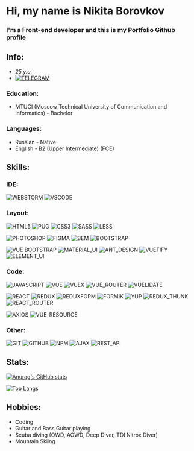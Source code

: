 # Hi, my name is **Nikita Borovkov**
### I'm a Front-end developer and this is my Portfolio Github profile

## Info:
- *25 y.o.*
- [![TELEGRAM](https://img.shields.io/badge/-TELEGRAM-%23333333?style=for-the-badge&logo=TELEGRAM)](https://t.me/nick_borovkov)

### Education:
- MTUCI (Moscow Technical University of Communication and Informatics) - Bachelor
### Languages:
- Russian - Native
- English - B2 (Upper Intermediate) (FCE)

## Skills:

### IDE:
![WEBSTORM](https://img.shields.io/badge/-WEBSTORM-%23333333?style=for-the-badge&logo=WEBSTORM) 
![VSCODE](https://img.shields.io/badge/-VSCODE-%23333333?style=for-the-badge&logo=VISUALSTUDIOCODE)

### Layout:
![HTML5](https://img.shields.io/badge/-HTML5-%23333333?style=for-the-badge&logo=HTML5) 
![PUG](https://img.shields.io/badge/-PUG-%23333333?style=for-the-badge&logo=PUG) 
![CSS3](https://img.shields.io/badge/-CSS3-%23333333?style=for-the-badge&logo=CSS3)
![SASS](https://img.shields.io/badge/-SASS-%23333333?style=for-the-badge&logo=SASS)
![LESS](https://img.shields.io/badge/-LESS-%23333333?style=for-the-badge&logo=LESS)

![PHOTOSHOP](https://img.shields.io/badge/-PHOTOSHOP-%23333333?style=for-the-badge&logo=ADOBEPHOTOSHOP)
![FIGMA](https://img.shields.io/badge/-FIGMA-%23333333?style=for-the-badge&logo=FIGMA)
![BEM](https://img.shields.io/badge/-BEM-%23333333?style=for-the-badge&logo=BEM)
![BOOTSTRAP](https://img.shields.io/badge/-BOOTSTRAP-%23333333?style=for-the-badge&logo=BOOTSTRAP)

![VUE BOOTSTRAP](https://img.shields.io/badge/-VUE_BOOTSTRAP-%23333333?style=for-the-badge&logo=VUE_BOOTSTRAP)
![MATERIAL_UI](https://img.shields.io/badge/-MATERIAL_UI-%23333333?style=for-the-badge&logo=materialui)
![ANT_DESIGN](https://img.shields.io/badge/-ANT_DESIGN-%23333333?style=for-the-badge&logo=antdesign)
![VUETIFY](https://img.shields.io/badge/-VUETIFY-%23333333?style=for-the-badge&logo=VUETIFY)
![ELEMENT_UI](https://img.shields.io/badge/-ELEMENT_UI-%23333333?style=for-the-badge&logo=ELEMENT_UI)

### Code:
![JAVASCRIPT](https://img.shields.io/badge/-JAVASCRIPT-%23333333?style=for-the-badge&logo=JAVASCRIPT)
![VUE](https://img.shields.io/badge/-VUE-%23333333?style=for-the-badge&logo=vue.js)
![VUEX](https://img.shields.io/badge/-VUEX-%23333333?style=for-the-badge&logo=vue.js)
![VUE_ROUTER](https://img.shields.io/badge/-VUE_ROUTER-%23333333?style=for-the-badge&logo=VUE_ROUTER)
![VUELIDATE](https://img.shields.io/badge/-VUELIDATE-%23333333?style=for-the-badge&logo=VUELIDATE)

![REACT](https://img.shields.io/badge/-REACT-%23333333?style=for-the-badge&logo=REACT)
![REDUX](https://img.shields.io/badge/-REDUX-%23333333?style=for-the-badge&logo=REDUX)
![REDUXFORM](https://img.shields.io/badge/-REDUX_FORM-%23333333?style=for-the-badge&logo=REDUXFORM)
![FORMIK](https://img.shields.io/badge/-FORMIK-%23333333?style=for-the-badge&logo=FORMIK)
![YUP](https://img.shields.io/badge/-YUP-%23333333?style=for-the-badge&logo=YUP)
![REDUX_THUNK](https://img.shields.io/badge/-REDUX_THUNK-%23333333?style=for-the-badge&logo=REDUX_THUNK)
![REACT_ROUTER](https://img.shields.io/badge/-REACT_ROUTER-%23333333?style=for-the-badge&logo=REACT_ROUTER)

![AXIOS](https://img.shields.io/badge/-AXIOS-%23333333?style=for-the-badge&logo=AXIOS)
![VUE_RESOURCE](https://img.shields.io/badge/-VUE_RESOURCE-%23333333?style=for-the-badge&logo=VUE_RESOURCE)

### Other:
![GIT](https://img.shields.io/badge/-GIT-%23333333?style=for-the-badge&logo=GIT)
![GITHUB](https://img.shields.io/badge/-GITHUB-%23333333?style=for-the-badge&logo=GITHUB)
![NPM](https://img.shields.io/badge/-NPM-%23333333?style=for-the-badge&logo=NPM)
![AJAX](https://img.shields.io/badge/-AJAX-%23333333?style=for-the-badge&logo=AJAX)
![REST_API](https://img.shields.io/badge/-REST_API-%23333333?style=for-the-badge&logo=REST_API)

## Stats:
[![Anurag's GitHub stats](https://github-readme-stats.vercel.app/api?username=Nickborovkov&show_icons=true&theme=react)](https://github.com/anuraghazra/github-readme-stats)

[![Top Langs](https://github-readme-stats.vercel.app/api/top-langs/?username=Nickborovkov&theme=react)](https://github.com/anuraghazra/github-readme-stats)

## Hobbies:
- Coding
- Guitar and Bass Guitar playing
- Scuba diving (OWD, AOWD, Deep Diver, TDI Nitrox Diver)
- Mountain Skiing
